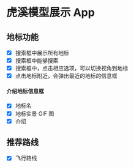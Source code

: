 # 虎溪模型展示 App

## 地标功能
- [X] 搜索框中展示所有地标
- [X] 搜索框中能够搜索
- [X] 搜索框中，点击相应选项，可以切换视角到地标
- [X] 点击地标附近，会弹出最近的地标的信息框

#### 介绍地标信息框
- [X] 地标名
- [X] 地标实景 GIF 图
- [X] 介绍

## 推荐路线
- [X] 飞行路线